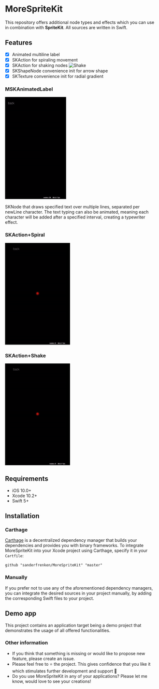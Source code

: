 # MoreSpriteKit

This repository offers additional node types and effects which you can use in combination with **SpriteKit**.  All sources are written in Swift. 

## Features

- [x] Animated multiline label
- [x] SKAction for spiraling movement
- [x] SKAction for shaking nodes
![Shake](https://github.com/sanderfrenken/MoreSpriteKit/Previews/animated-label.gif)
- [x] SKShapeNode convenience init for arrow shape
- [x] SKTexture convenience init for radial gradient

### MSKAnimatedLabel
![Preview](https://github.com/sanderfrenken/MoreSpriteKit/blob/master/Previews/animated-label.gif)

SKNode that draws specified text over multiple lines, separated per newLine character. 
The text typing can also be animated, meaning each character will be added after a specified interval, creating a typewriter effect.

### SKAction+Spiral
![Spiral](https://github.com/sanderfrenken/MoreSpriteKit/blob/master/Previews/spiral-action.gif)

### SKAction+Shake
![Spiral](https://github.com/sanderfrenken/MoreSpriteKit/blob/master/Previews/spiral-action.gif)

## Requirements

- iOS 10.0+
- Xcode 10.2+
- Swift 5+

## Installation

### Carthage

[Carthage](https://github.com/Carthage/Carthage) is a decentralized dependency manager that builds your dependencies and provides you with binary frameworks. To integrate MoreSpriteKit into your Xcode project using Carthage, specify it in your `Cartfile`:

```
github "sanderfrenken/MoreSpriteKit" "master"
```

### Manually

If you prefer not to use any of the aforementioned dependency managers, you can integrate the desired sources in your project manually, by adding the corresponding Swift files to your project.

## Demo app

This project contains an application target being a demo project that demonstrates the usage of all offered functionalities. 

### Other information

- If you think that something is missing or would like to propose new feature, please create an issue.
- Please feel free to ⭐️ the project. This gives confidence that you like it which stimulates further development and support 🤩
- Do you use MoreSpriteKit in any of your applications? Please let me know, would love to see your creations!
